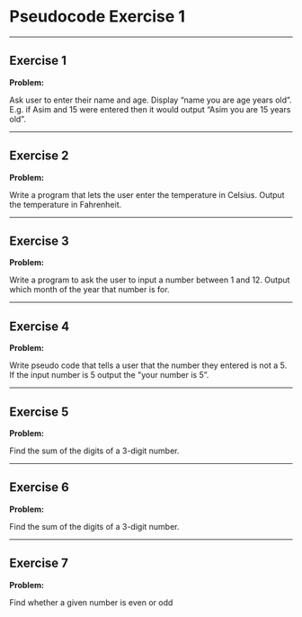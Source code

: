 # Pseudocode Exercise 1 

---

## Exercise 1

**Problem:**

Ask user to enter their name and age. Display “name you are age years old”. 
E.g. if Asim and 15 were entered then it would output “Asim you are 15 years old”.

---

## Exercise 2

**Problem:**

Write a program that lets the user enter the temperature in Celsius. Output the temperature in Fahrenheit. 

---

## Exercise 3

**Problem:**

Write a program to ask the user to input a number between 1 and 12. Output which month of the year that number is for.

---

## Exercise 4

**Problem:**

Write pseudo code that tells a user that the number they entered is not a 5. If the input number is 5 output the "your number is 5”.


---

## Exercise 5

**Problem:**

Find the sum of the digits of a 3-digit number.

---

## Exercise 6

**Problem:**

Find the sum of the digits of a 3-digit number.

---

## Exercise 7

**Problem:**

Find whether a given number is even or odd


 
